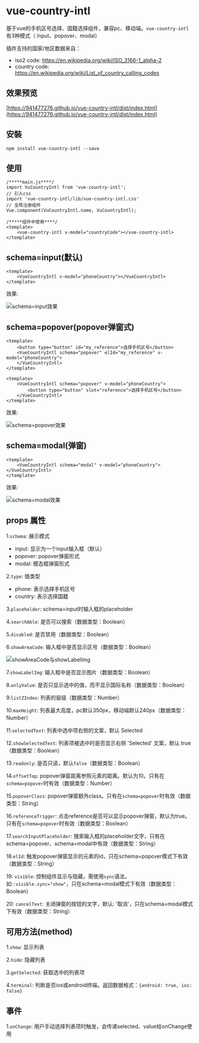 # vue-country-intl
基于vue的手机区号选择、国籍选择组件，兼容pc、移动端。`vue-country-intl`有3种模式（
input、popover、modal）

插件支持的国家/地区数据来自：
+ iso2 code: https://en.wikipedia.org/wiki/ISO_3166-1_alpha-2
+ country code: https://en.wikipedia.org/wiki/List_of_country_calling_codes

## 效果预览
[https://941477276.github.io/vue-country-intl/dist/index.html](https://941477276.github.io/vue-country-intl/dist/index.html)

## 安裝
`npm install vue-country-intl --save`

## 使用
```
/*****main.js****/
import VuCountryIntl from 'vue-country-intl';
// 引入css
import 'vue-country-intl/lib/vue-country-intl.css'
// 全局注册组件
Vue.component(VuCountryIntl.name, VuCountryIntl);

/*****组件中使用****/
<template>
    <vue-country-intl v-model="countryCode"></vue-country-intl>
</template>
```

## schema=input(默认)
```
<template>
    <VueCountryIntl v-model="phoneCountry"></VueCountryIntl>
</template>    
```
效果:

![schema=input效果](./src/assets/schema_input.gif)

## schema=popover(popover弹窗式)
```
<template>
    <button type="button" id="my_reference">选择手机区号</button>
    <VueCountryIntl schema="popover" elId="my_reference" v-model="phoneCountry">
    </VueCountryIntl>
</template>    
```
```
<template>
    <VueCountryIntl schema="popover" v-model="phoneCountry">
        <button type="button" slot="reference">选择手机区号</button>
    </VueCountryIntl>
</template>    
```
效果:

![schema=popover效果](./src/assets/schema_popover.gif)

## schema=modal(弹窗)
```
<template>
    <VueCountryIntl schema="modal" v-model="phoneCountry"></VueCountryIntl>
</template>    
```
效果:

![schema=modal效果](./src/assets/schema_modal.gif)

## props 属性
1.`schema`: 展示模式

+ input: 显示为一个input输入框（默认）
+ popover: popover弹窗形式
+ modal: 模态框弹窗形式

2.`type`: 值类型

+ phone: 表示选择手机区号
+ country: 表示选择国籍

3.`placeholder`: schema=input时输入框的placeholder

4.`searchAble`: 是否可以搜索（数据类型：Boolean）

5.`disabled`: 是否禁用（数据类型：Boolean）

6.`showAreaCode`: 输入框中是否显示区号（数据类型：Boolean）

![showAreaCode与showLabelImg](./src/assets/img1.png)

7.`showLabelImg`: 输入框中是否显示图片（数据类型：Boolean）

8.`onlyValue`: 是否只显示选中的值，而不显示国际名称（数据类型：Boolean）

9.`listZIndex`: 列表的层级（数据类型：Number）

10.`maxHeight`: 列表最大高度，pc默认350px，移动端默认240px（数据类型：Number）

11.`selectedText`: 列表中选中项右侧的文案，默认 Selected

12.`showSelectedText`: 列表项被选中时是否显示右侧 'Selected' 文案，默认 true （数据类型：Boolean）

13.`readonly`: 是否只读，默认`false`（数据类型：Boolean）

14.`offsetTop`: popover弹窗距离参照元素的距离。默认为10。只有在`schema=popover`时有效（数据类型：Number）

15.`popoverClass`: popover弹窗额外class。只有在`schema=popover`时有效（数据类型：String）

16.`referenceTrigger`: 点击reference是否可以显示popover弹窗，默认为true。只有在`schema=popover`时有效（数据类型：Boolean）

17.`searchInputPlaceholder`: 搜索输入框的placeholder文字，只有在schema=popover、schema=modal中有效（数据类型：String）

18.`elId`: 触发popover弹窗显示的元素的id，只在schema=popover模式下有效（数据类型：String）

19: `visible`: 控制组件显示与隐藏，需使用`sync`语法，如:`:visible.sync="show"`，只在schema=modal模式下有效（数据类型：Boolean）

20: `cancelText`: 关闭弹窗的按钮的文字，默认: '取消'，只在schema=modal模式下有效（数据类型：String）

## 可用方法(method)
1.`show`: 显示列表

2.`hide`: 隐藏列表

3.`getSelected`: 获取选中的列表项

4.`terminal`: 判断是否ios或android终端。返回数据格式：`{android: true, ios: false}`

## 事件
1.`onChange`: 用户手动选择列表项时触发，会传递selected、value给onChange使用

